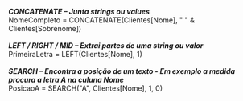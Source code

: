 <b>*CONCATENATE – Junta strings ou values*</b>
<br>
NomeCompleto = CONCATENATE(Clientes[Nome], " " & Clientes[Sobrenome])
<br><br>
<b>*LEFT / RIGHT / MID – Extrai partes de uma string ou valor*</b>
<br>
PrimeiraLetra = LEFT(Clientes[Nome], 1)
<br><br>
<b>*SEARCH – Encontra a posição de um texto - Em exemplo a medida procura a letra A na culuna Nome*</b>
<br>
PosicaoA = SEARCH("A", Clientes[Nome], 1, 0)
